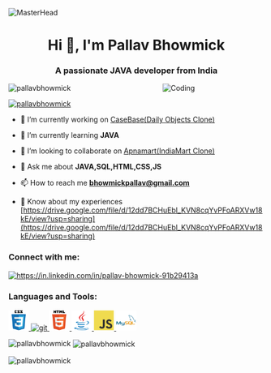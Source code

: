![MasterHead](https://img.freepik.com/free-photo/hand-using-gadgets-laptop-yellow-background-top-view-blank-screen-with-copyspace-minimalistic-style_155003-39793.jpg?w=826&t=st=1681748722~exp=1681749322~hmac=2993e1e6782238f0e29be50ca9dc72b5c5b682238139c9148c22915c7e8a215e)
<h1 align="center">Hi 👋, I'm Pallav Bhowmick</h1>
<h3 align="center">A passionate JAVA developer from India</h3>
<img align="right" src="https://cdn.dribbble.com/users/1162077/screenshots/3848914/media/320984a9ca58b3c73274c9259ecf6de8.gif" alt="Coding" width="200" >


<p align="left"> <img src="https://komarev.com/ghpvc/?username=pallavbhowmick&label=Profile%20views&color=0e75b6&style=flat" alt="pallavbhowmick" /> </p>

<p align="left"> <a href="https://github.com/ryo-ma/github-profile-trophy"><img src="https://github-profile-trophy.vercel.app/?username=pallavbhowmick" alt="pallavbhowmick" /></a> </p>

- 🔭 I’m currently working on [CaseBase(Daily Objects Clone)](https://meek-longma-b30fb9.netlify.app)

- 🌱 I’m currently learning **JAVA**

- 👯 I’m looking to collaborate on [Apnamart(IndiaMart Clone)](https://comfy-palmier-93def2.netlify.app)

- 💬 Ask me about **JAVA,SQL,HTML,CSS,JS**

- 📫 How to reach me **bhowmickpallav@gmail.com**

- 📄 Know about my experiences [https://drive.google.com/file/d/12dd7BCHuEbl_KVN8cqYvPFoARXVw18kE/view?usp=sharing](https://drive.google.com/file/d/12dd7BCHuEbl_KVN8cqYvPFoARXVw18kE/view?usp=sharing)

<h3 align="left">Connect with me:</h3>
<p align="left">
<a href="https://linkedin.com/in/https://in.linkedin.com/in/pallav-bhowmick-91b29413a" target="blank"><img align="center" src="https://raw.githubusercontent.com/rahuldkjain/github-profile-readme-generator/master/src/images/icons/Social/linked-in-alt.svg" alt="https://in.linkedin.com/in/pallav-bhowmick-91b29413a" height="30" width="40" /></a>
</p>

<h3 align="left">Languages and Tools:</h3>
<p align="left"> <a href="https://www.w3schools.com/css/" target="_blank" rel="noreferrer"> <img src="https://raw.githubusercontent.com/devicons/devicon/master/icons/css3/css3-original-wordmark.svg" alt="css3" width="40" height="40"/> </a> <a href="https://git-scm.com/" target="_blank" rel="noreferrer"> <img src="https://www.vectorlogo.zone/logos/git-scm/git-scm-icon.svg" alt="git" width="40" height="40"/> </a> <a href="https://www.w3.org/html/" target="_blank" rel="noreferrer"> <img src="https://raw.githubusercontent.com/devicons/devicon/master/icons/html5/html5-original-wordmark.svg" alt="html5" width="40" height="40"/> </a> <a href="https://www.java.com" target="_blank" rel="noreferrer"> <img src="https://raw.githubusercontent.com/devicons/devicon/master/icons/java/java-original.svg" alt="java" width="40" height="40"/> </a> <a href="https://developer.mozilla.org/en-US/docs/Web/JavaScript" target="_blank" rel="noreferrer"> <img src="https://raw.githubusercontent.com/devicons/devicon/master/icons/javascript/javascript-original.svg" alt="javascript" width="40" height="40"/> </a> <a href="https://www.mysql.com/" target="_blank" rel="noreferrer"> <img src="https://raw.githubusercontent.com/devicons/devicon/master/icons/mysql/mysql-original-wordmark.svg" alt="mysql" width="40" height="40"/> </a> </p>

<p><img align="left" src="https://github-readme-stats.vercel.app/api/top-langs?username=pallavbhowmick&show_icons=true&locale=en&layout=compact" alt="pallavbhowmick" /></p>

<p>&nbsp;<img align="center" src="https://github-readme-stats.vercel.app/api?username=pallavbhowmick&show_icons=true&locale=en" alt="pallavbhowmick" /></p>

<p><img align="center" src="https://github-readme-streak-stats.herokuapp.com/?user=pallavbhowmick&" alt="pallavbhowmick" /></p>
